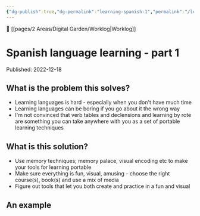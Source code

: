 ```yaml
---
{"dg-publish":true,"dg-permalink":"learning-spanish-1","permalink":"/learning-spanish-1/"}
---
```



🔗  [[pages/2 Areas/Digital Garden/Worklog\|Worklog]]

# Spanish language learning - part 1

Published: 2022-12-18

## What is the problem this solves?

- Learning languages is hard - especially when you don't have much time
- Learning languages can be boring if you go about it the wrong way
- I'm not convinced that verb tables and declensions and learning by rote are something you can take anywhere with you as a set of portable learning techniques


## What is this solution?

- Use memory techniques; memory palace, visual encoding etc to make your tools for learning portable
- Make sure everything is fun, visual, amusing - choose the right course(s), book(s) and use a mix of media
- Figure out tools that let you both create and practice in a fun and visual

## An example

